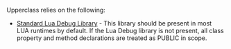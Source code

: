 Upperclass relies on the following:

* [Standard Lua Debug Library](http://www.lua.org/pil/23.html) - This library should be present in most LUA runtimes by default. If the Lua Debug library is not present, all class property and method declarations are treated as PUBLIC in scope. 